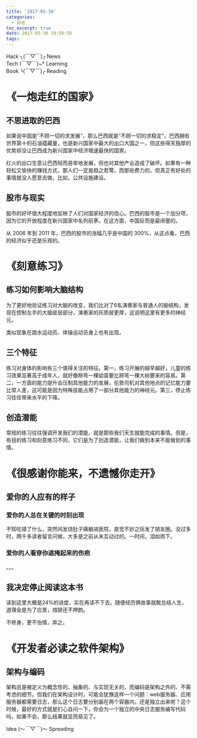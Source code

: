 ```yaml
---
title: '2017-05-30'
categories:
  - 日志
toc_excerpt: true
date: 2017-05-30 19:59:50
tags:
---
```


<div class="hr-sect">Hack ╮(￣▽￣)╭ News</div>



<div class="hr-sect">Tech (￣▽￣)~* Learning</div>



<div class="hr-sect">Book ╰(￣▽￣)╭ Reading</div>

# 《一炮走红的国家》
## 不思进取的巴西
如果说中国是“不顾一切的求发展”，那么巴西就是“不顾一切的求稳定”。巴西拥有世界第十的石油蕴藏量，也是新兴国家中最大的出口大国之一，但这些得天独厚的优势却没让巴西成为新兴国家中经济增速最快的国家。

红火的出口生意让巴西轻而易举地发展，但也对其他产业造成了破坏。如果有一种轻松又愉快的赚钱方式，那人们一定是趋之若鹜，而那些费力的，但真正有好处的事情就没人愿意去做，比如，公共设施建设。
## 股市与现实
股市的好坏很大程度地反映了人们对国家经济的信心。巴西的股市是一个加分项，因为它的开放程度在新兴国家中名列前茅。在这方面，中国反而是最闭塞的。

从 2006 年到 2011 年，巴西的股市的涨幅几乎是中国的 300%，从这点看，巴西的经济似乎还是乐观的。

# 《刻意练习》
## 练习如何影响大脑结构
为了更好地验证练习对大脑的改变，我们比对了6名演奏家与普通人的脑结构，发现在控制左手的大脑皮层部分，演奏家的灰质层更厚，这说明这里有更多的神经元。

类似现象在跳水运动员、体操运动员身上也有出现。
## 三个特征
练习对身体的影响有三个值得关注的特征。第一，练习开展的越早越好，儿童的练习效果显著高于成年人，就好像掰弯一棵幼苗要比掰弯一棵大树要来的容易。第二，一方面的能力提升会压制其他能力的发展，伦敦司机对其他地点的记忆能力要比常人差，这可能是因为特殊技能占用了一部分其他能力的神经元。第三，停止练习往往带来水平的下降。
## 创造潜能
常规的练习往往强调开发我们的潜能，就是那些我们天生就能完成的事情。但是，有目的练习和刻意练习不同，它们是为了创造潜能，让我们做到本来不能做到的事情。

# 《很感谢你能来，不遗憾你走开》
## 爱你的人应有的样子
### 爱你的人总在关键的时刻出现
不知吃错了什么，突然间发烧肚子痛躺进医院，直觉不妙之际发了朋友圈。没过多时，两千多读者留言问候，大多是之前从未互动过的。一时间，泪如雨下。
### 爱你的人看穿你遮掩起来的伤疤
。。。
## 我决定停止阅读这本书
读到这里大概是24%的进度，实在再读不下去。随便经历俩故事就敢总结人生，道理全是为了应景，措辞还不押韵。

不修身，更不怡情，弃之。

# 《开发者必读之软件架构》
## 架构与编码
架构总是被定义为概念性的、抽象的、与实现无关的，而编码是架构之外的、不需考虑的细节。但我们在架构设计时，可能会犹豫这样一个问题：web服务器、应用服务器都需要日志，那么这个日志要分别画在两个容器内，还是独立出来呢？这个时候，最好的方式就是扪心自问一下，你会为一个独立的中央日志服务编写代码吗，如果不会，那么结果就显而易见了。

<div class="hr-sect">Idea (～￣▽￣)～ Spreading</div>
